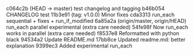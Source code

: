 c064c2b (HEAD -> master) test changelog and tagging
b46b054 CHANGELOG test
11b3e91 (tag: v1.0.0) Minor fixes
cda3313 run_each sequential + fixes + run_if_modified
6a85a2a (origin/master, origin/HEAD) run_each parallel experimental (extra care needed)
54fe98f Now run_each works in parallel (extra care needed)
f8537e8 Reformatted with python black
94534a2 Update README.md
17bb8ce Updated readme.md: better explanation
9399ec3 Added experimental run_each
